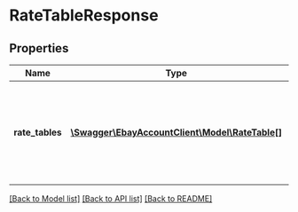 # RateTableResponse

## Properties
Name | Type | Description | Notes
------------ | ------------- | ------------- | -------------
**rate_tables** | [**\Swagger\EbayAccountClient\Model\RateTable[]**](RateTable.md) | A list of elements that provide information on the seller-defined shipping rate tables. | [optional] 

[[Back to Model list]](../README.md#documentation-for-models) [[Back to API list]](../README.md#documentation-for-api-endpoints) [[Back to README]](../README.md)


